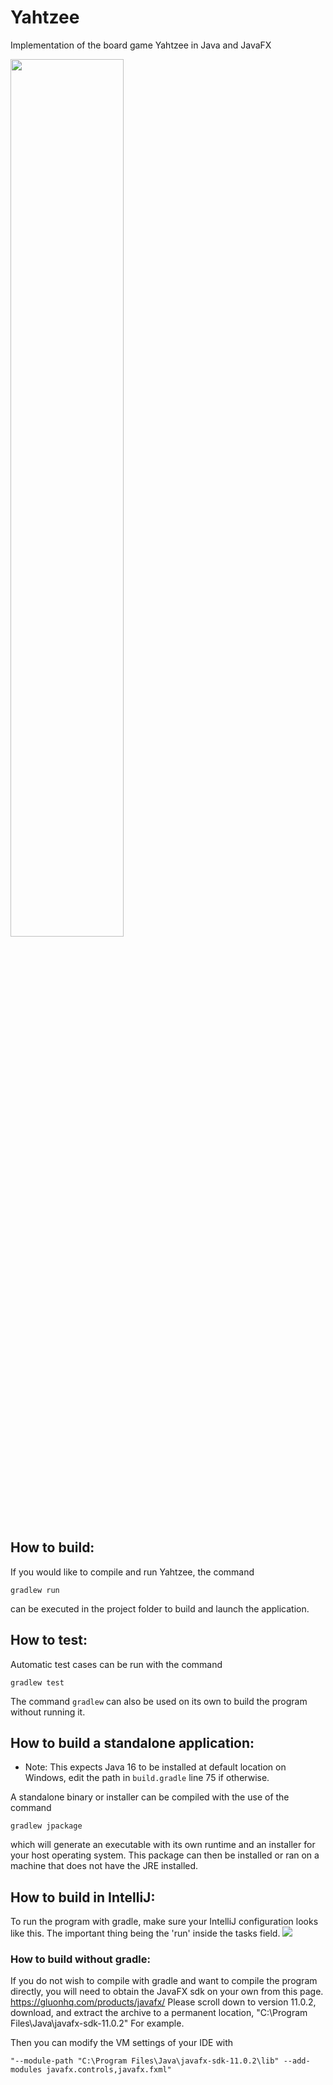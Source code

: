 # Yahtzee
Implementation of the board game Yahtzee in Java and JavaFX

<img align="top" width="60%" height="60%" src="https://user-images.githubusercontent.com/3631329/116506089-1830d380-a882-11eb-9b80-b16c9d44956a.png">

## How to build:

If you would like to compile and run Yahtzee, the command
```
gradlew run
```
can be executed in the project folder to build and launch the application.


## How to test:

Automatic test cases can be run with the command
```
gradlew test
```

The command `gradlew` can also be used on its own to build the program without running it.

## How to build a standalone application:
- Note: This expects Java 16 to be installed at default location on Windows, edit the path in `build.gradle` line 75 if otherwise.

A standalone binary or installer can be compiled with the use of the command
```
gradlew jpackage
```
which will generate an executable with its own runtime and an installer for your host operating system. This package can then be installed or ran on a machine that does not have the JRE installed.


## How to build in IntelliJ:

To run the program with gradle, make sure your IntelliJ configuration looks like this. The important thing being the 'run' inside the tasks field.
![](https://i.imgur.com/M1SPfKj.png) 

### How to build without gradle:
If you do not wish to compile with gradle and want to compile the program directly, you will need to obtain the JavaFX sdk on your own from this page. https://gluonhq.com/products/javafx/ Please scroll down to version 11.0.2, download, and extract the archive to a permanent location, "C:\Program Files\Java\javafx-sdk-11.0.2\" For example.

Then you can modify the VM settings of your IDE with 
~~~~
"--module-path "C:\Program Files\Java\javafx-sdk-11.0.2\lib" --add-modules javafx.controls,javafx.fxml"
~~~~

